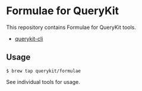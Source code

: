 # Formulae for QueryKit

This repository contains Formulae for QueryKit tools.

- [querykit-cli](https://github.com/QueryKit/querykit-cli)

## Usage

```shell
$ brew tap querykit/formulae
```

See individual tools for usage.

